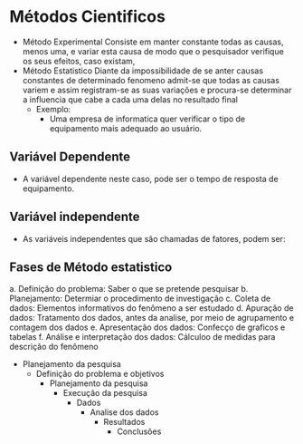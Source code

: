 # Métodos Cientificos
- Método Experimental
  Consiste em manter constante todas as causas, menos uma, e variar esta causa de modo que o pesquisador verifique os seus efeitos, caso existam,
- Método Estatistico
  Diante da impossibilidade de se anter causas constantes de determinado fenomeno admit-se que todas as causas variem e assim registram-se as suas variações e procura-se determinar a influencia que cabe a cada uma delas no resultado final
  - Exemplo:
    - Uma empresa de informatica quer verificar o tipo de equipamento mais adequado ao usuário.

## Variável Dependente
 - A variável dependente neste caso, pode ser o tempo de resposta de equipamento.

## Variável independente
 - As variáveis independentes que são chamadas de fatores, podem ser:
  
  
## Fases de Método estatistico
  a. Definição do problema: Saber o que se pretende pesquisar
  b. Planejamento: Determiar o procedimento de investigação
  c. Coleta de dados: Elementos informativos do fenômeno a ser estudado
  d. Apuração de dados: Tratamento dos dados, antes da analise, por meio de agrupamento e contagem dos dados
  e. Apresentação dos dados: Confecço de graficos e tabelas
  f. Análise e interpretação dos dados: Cálculoo de medidas para descrição do fenômeno

- Planejamento da pesquisa
  - Definição do problema e objetivos
    - Planejamento da pesquisa
      - Execução da pesquisa
        - Dados
          - Analise dos dados
            - Resultados
              - Conclusões
